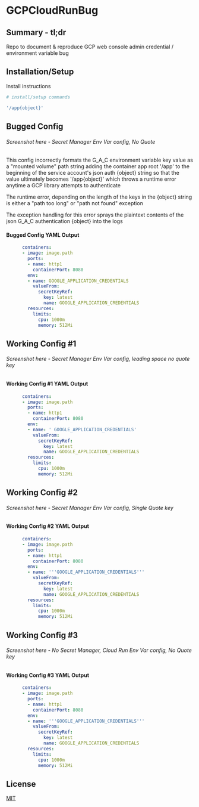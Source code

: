 # GCPCloudRunBug

## Summary - tl;dr

Repo to document &amp; reproduce GCP web console admin credential / environment variable bug

## Installation/Setup

Install instructions

```bash
# install/setup commands
```

```bash
'/app{object}'
```

## Bugged Config

###### Screenshot here - Secret Manager Env Var config, No Quote

This config incorrectly formats the G_A_C environment variable key value as a "mounted volume" path string adding the container app root '/app' to the beginning of the service account's json auth {object} string so that the value ultimately becomes '/app{object}' which throws a runtime error anytime a GCP library attempts to authenticate

The runtime error, depending on the length of the keys in the {object} string is either a "path too long" or "path not found" exception

The exception handling for this error sprays the plaintext contents of the json G_A_C authentication {object} into the logs

#### Bugged Config YAML Output

```yaml
      containers:
      - image: image.path
        ports:
        - name: http1
          containerPort: 8080
        env:
        - name: GOOGLE_APPLICATION_CREDENTIALS
          valueFrom:
            secretKeyRef:
              key: latest
              name: GOOGLE_APPLICATION_CREDENTIALS
        resources:
          limits:
            cpu: 1000m
            memory: 512Mi
```

## Working Config #1

###### Screenshot here - Secret Manager Env Var config, leading space no quote key

#### Working Config #1 YAML Output

```yaml
      containers:
      - image: image.path
        ports:
        - name: http1
          containerPort: 8080
        env:
        - name: ' GOOGLE_APPLICATION_CREDENTIALS'
          valueFrom:
            secretKeyRef:
              key: latest
              name: GOOGLE_APPLICATION_CREDENTIALS
        resources:
          limits:
            cpu: 1000m
            memory: 512Mi
```

## Working Config #2

###### Screenshot here - Secret Manager Env Var config, Single Quote key

#### Working Config #2 YAML Output

```yaml
      containers:
      - image: image.path
        ports:
        - name: http1
          containerPort: 8080
        env:
        - name: '''GOOGLE_APPLICATION_CREDENTIALS'''
          valueFrom:
            secretKeyRef:
              key: latest
              name: GOOGLE_APPLICATION_CREDENTIALS
        resources:
          limits:
            cpu: 1000m
            memory: 512Mi
```

## Working Config #3

###### Screenshot here - No Secret Manager, Cloud Run Env Var config, No Quote key

#### Working Config #3 YAML Output

```yaml
      containers:
      - image: image.path
        ports:
        - name: http1
          containerPort: 8080
        env:
        - name: '''GOOGLE_APPLICATION_CREDENTIALS'''
          valueFrom:
            secretKeyRef:
              key: latest
              name: GOOGLE_APPLICATION_CREDENTIALS
        resources:
          limits:
            cpu: 1000m
            memory: 512Mi
```

## License

[MIT](https://choosealicense.com/licenses/mit/)
